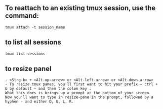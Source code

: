 ## To reattach to an existing tmux session, use the command:
    tmux attach -t session_name

## to  list all sessions
    tmux list-sessions

## to resize panel
    - <Strg-b> + <Alt-up-arrow> or <Alt-left-arrow> or <Alt-down-arrow>
    - To resize tmux panes, you'll first want to hit your prefix — ctrl + b by default — and then the colon key :
    What this does is brings up a prompt at the bottom of your screen.
    Now you'll want to type in resize-pane in the prompt, followed by a hyphen - and either D, U, L, R. 
